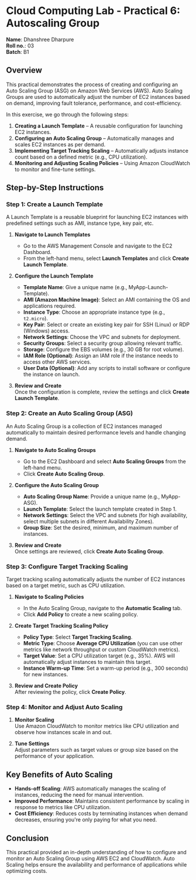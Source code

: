 # Cloud Computing Lab - Practical 6: Autoscaling Group

**Name**: Dhanshree Dharpure  
**Roll no.**: 03  
**Batch**: B1

## Overview
This practical demonstrates the process of creating and configuring an Auto Scaling Group (ASG) on Amazon Web Services (AWS). Auto Scaling Groups are used to automatically adjust the number of EC2 instances based on demand, improving fault tolerance, performance, and cost-efficiency.

In this exercise, we go through the following steps:
1. **Creating a Launch Template** – A reusable configuration for launching EC2 instances.
2. **Configuring an Auto Scaling Group** – Automatically manages and scales EC2 instances as per demand.
3. **Implementing Target Tracking Scaling** – Automatically adjusts instance count based on a defined metric (e.g., CPU utilization).
4. **Monitoring and Adjusting Scaling Policies** – Using Amazon CloudWatch to monitor and fine-tune settings.

## Step-by-Step Instructions

### Step 1: Create a Launch Template
A Launch Template is a reusable blueprint for launching EC2 instances with predefined settings such as AMI, instance type, key pair, etc.

1. **Navigate to Launch Templates**
    - Go to the AWS Management Console and navigate to the EC2 Dashboard.
    - From the left-hand menu, select **Launch Templates** and click **Create Launch Template**.

2. **Configure the Launch Template**
    - **Template Name**: Give a unique name (e.g., MyApp-Launch-Template).
    - **AMI (Amazon Machine Image)**: Select an AMI containing the OS and applications required.
    - **Instance Type**: Choose an appropriate instance type (e.g., `t2.micro`).
    - **Key Pair**: Select or create an existing key pair for SSH (Linux) or RDP (Windows) access.
    - **Network Settings**: Choose the VPC and subnets for deployment.
    - **Security Groups**: Select a security group allowing relevant traffic.
    - **Storage**: Configure the EBS volumes (e.g., 30 GB for root volume).
    - **IAM Role (Optional)**: Assign an IAM role if the instance needs to access other AWS services.
    - **User Data (Optional)**: Add any scripts to install software or configure the instance on launch.

3. **Review and Create**  
    Once the configuration is complete, review the settings and click **Create Launch Template**.

### Step 2: Create an Auto Scaling Group (ASG)
An Auto Scaling Group is a collection of EC2 instances managed automatically to maintain desired performance levels and handle changing demand.

1. **Navigate to Auto Scaling Groups**
    - Go to the EC2 Dashboard and select **Auto Scaling Groups** from the left-hand menu.
    - Click **Create Auto Scaling Group**.

2. **Configure the Auto Scaling Group**
    - **Auto Scaling Group Name**: Provide a unique name (e.g., MyApp-ASG).
    - **Launch Template**: Select the launch template created in Step 1.
    - **Network Settings**: Select the VPC and subnets (for high availability, select multiple subnets in different Availability Zones).
    - **Group Size**: Set the desired, minimum, and maximum number of instances.

3. **Review and Create**  
    Once settings are reviewed, click **Create Auto Scaling Group**.

### Step 3: Configure Target Tracking Scaling
Target tracking scaling automatically adjusts the number of EC2 instances based on a target metric, such as CPU utilization.

1. **Navigate to Scaling Policies**
    - In the Auto Scaling Group, navigate to the **Automatic Scaling** tab.
    - Click **Add Policy** to create a new scaling policy.

2. **Create Target Tracking Scaling Policy**
    - **Policy Type**: Select **Target Tracking Scaling**.
    - **Metric Type**: Choose **Average CPU Utilization** (you can use other metrics like network throughput or custom CloudWatch metrics).
    - **Target Value**: Set a CPU utilization target (e.g., 35%). AWS will automatically adjust instances to maintain this target.
    - **Instance Warm-up Time**: Set a warm-up period (e.g., 300 seconds) for new instances.

3. **Review and Create Policy**  
    After reviewing the policy, click **Create Policy**.

### Step 4: Monitor and Adjust Auto Scaling
1. **Monitor Scaling**  
    Use Amazon CloudWatch to monitor metrics like CPU utilization and observe how instances scale in and out.
    
2. **Tune Settings**  
    Adjust parameters such as target values or group size based on the performance of your application.

## Key Benefits of Auto Scaling
- **Hands-off Scaling**: AWS automatically manages the scaling of instances, reducing the need for manual intervention.
- **Improved Performance**: Maintains consistent performance by scaling in response to metrics like CPU utilization.
- **Cost Efficiency**: Reduces costs by terminating instances when demand decreases, ensuring you're only paying for what you need.

## Conclusion
This practical provided an in-depth understanding of how to configure and monitor an Auto Scaling Group using AWS EC2 and CloudWatch. Auto Scaling helps ensure the availability and performance of applications while optimizing costs.

